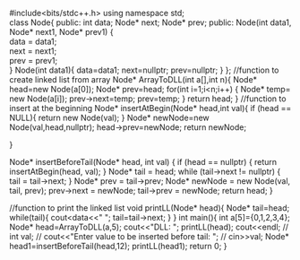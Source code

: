 #include<bits/stdc++.h>
using namespace std;                               
class Node{
    public:
    int data;
    Node* next;
    Node* prev;
    public:
    Node(int data1, Node* next1, Node* prev1) {  
        data = data1;  
        next = next1;  
        prev = prev1;  
    }
    Node(int data1){
        data=data1;
        next=nullptr;
        prev=nullptr;
    }
};
//function to create linked list from array
Node* ArrayToDLL(int a[],int n){
    Node* head=new Node(a[0]);
    Node* prev=head;
    for(int i=1;i<n;i++) {
        Node* temp= new Node(a[i]);
        prev->next=temp;
        prev=temp;
    }
    return head;
}
//function to insert at the beginning
Node* insertAtBegin(Node* head,int val){
    if (head == NULL){
        return new Node(val);
    }
    Node* newNode=new Node(val,head,nullptr);
    head->prev=newNode;
    return newNode;

}

Node* insertBeforeTail(Node* head, int val) {
    if (head == nullptr) {
        return insertAtBegin(head, val);
    }
    Node* tail = head;
    while (tail->next != nullptr) {
        tail = tail->next;
    }
    Node* prev = tail->prev;
    Node* newNode = new Node(val, tail, prev);
    prev->next = newNode;
    tail->prev = newNode;
    return head;
}

//function to print the linked list
void printLL(Node* head){
    Node* tail=head;
    while(tail){
        cout<<tail->data<<" ";
        tail=tail->next;
    }
}
int main(){
    int a[5]={0,1,2,3,4};
    Node* head=ArrayToDLL(a,5);
    cout<<"DLL: ";
    printLL(head);
    cout<<endl;
    // int val;
    // cout<<"Enter value to be inserted before tail: ";
    // cin>>val;
    Node* head1=insertBeforeTail(head,12);
    printLL(head1);
    return 0;
}
